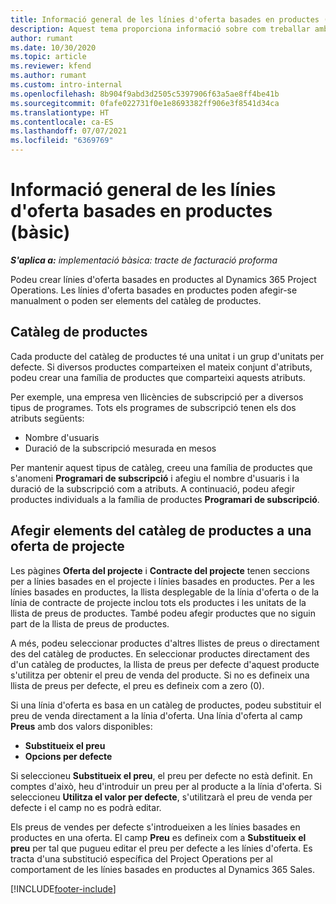 ```yaml
---
title: Informació general de les línies d'oferta basades en productes (bàsic)
description: Aquest tema proporciona informació sobre com treballar amb línies d'oferta basades en productes.
author: rumant
ms.date: 10/30/2020
ms.topic: article
ms.reviewer: kfend
ms.author: rumant
ms.custom: intro-internal
ms.openlocfilehash: 8b904f9abd3d2505c5397906f63a5ae8ff4be41b
ms.sourcegitcommit: 0fafe022731f0e1e8693382ff906e3f8541d34ca
ms.translationtype: HT
ms.contentlocale: ca-ES
ms.lasthandoff: 07/07/2021
ms.locfileid: "6369769"
---
```

# <a name="product-based-quote-lines-overview---lite"></a>Informació general de les línies d'oferta basades en productes (bàsic)

_**S'aplica a:** implementació bàsica: tracte de facturació proforma_

Podeu crear línies d'oferta basades en productes al Dynamics 365 Project Operations. Les línies d'oferta basades en productes poden afegir-se manualment o poden ser elements del catàleg de productes.

## <a name="product-catalog"></a>Catàleg de productes

Cada producte del catàleg de productes té una unitat i un grup d'unitats per defecte. Si diversos productes comparteixen el mateix conjunt d'atributs, podeu crear una família de productes que comparteixi aquests atributs. 

Per exemple, una empresa ven llicències de subscripció per a diversos tipus de programes. Tots els programes de subscripció tenen els dos atributs següents:

- Nombre d'usuaris
- Duració de la subscripció mesurada en mesos

Per mantenir aquest tipus de catàleg, creeu una família de productes que s'anomeni **Programari de subscripció** i afegiu el nombre d'usuaris i la duració de la subscripció com a atributs. A continuació, podeu afegir productes individuals a la família de productes **Programari de subscripció**.

## <a name="add-product-catalog-items-to-a-project-quote"></a>Afegir elements del catàleg de productes a una oferta de projecte

Les pàgines **Oferta del projecte** i **Contracte del projecte** tenen seccions per a línies basades en el projecte i línies basades en productes. Per a les línies basades en productes, la llista desplegable de la línia d'oferta o de la línia de contracte de projecte inclou tots els productes i les unitats de la llista de preus de productes. També podeu afegir productes que no siguin part de la llista de preus de productes.

A més, podeu seleccionar productes d'altres llistes de preus o directament des del catàleg de productes. En seleccionar productes directament des d'un catàleg de productes, la llista de preus per defecte d'aquest producte s'utilitza per obtenir el preu de venda del producte. Si no es defineix una llista de preus per defecte, el preu es defineix com a zero (0).

Si una línia d'oferta es basa en un catàleg de productes, podeu substituir el preu de venda directament a la línia d'oferta. Una línia d'oferta al camp **Preus** amb dos valors disponibles:

- **Substitueix el preu**
- **Opcions per defecte**

Si seleccioneu **Substitueix el preu**, el preu per defecte no està definit. En comptes d'això, heu d'introduir un preu per al producte a la línia d'oferta. Si seleccioneu **Utilitza el valor per defecte**, s'utilitzarà el preu de venda per defecte i el camp no es podrà editar.

Els preus de vendes per defecte s'introdueixen a les línies basades en productes en una oferta. El camp **Preu** es defineix com a **Substitueix el preu** per tal que pugueu editar el preu per defecte a les línies d'oferta. Es tracta d'una substitució específica del Project Operations per al comportament de les línies basades en productes al Dynamics 365 Sales.


[!INCLUDE[footer-include](../../includes/footer-banner.md)]